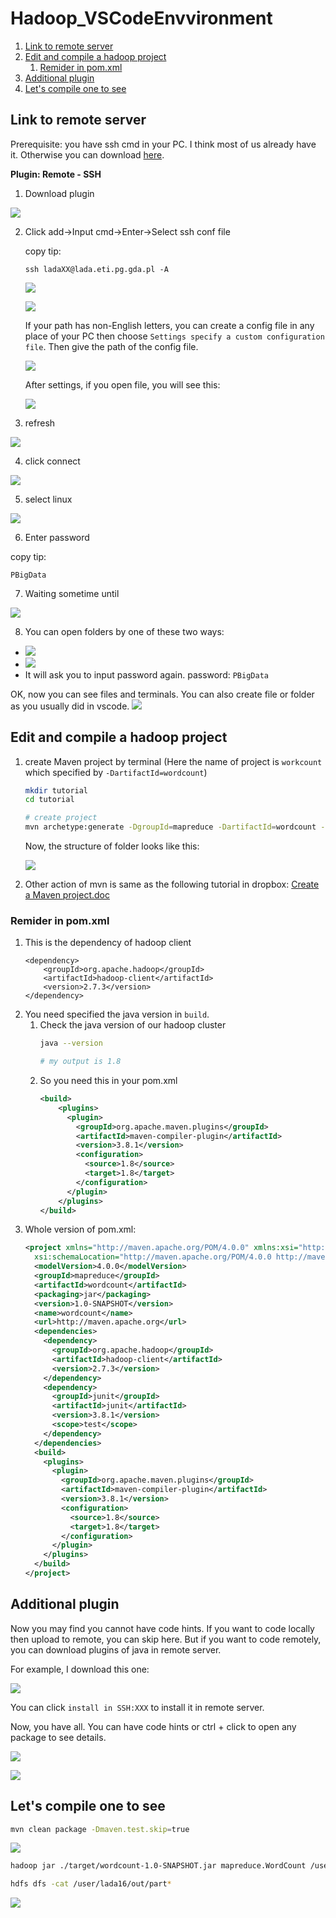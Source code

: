 # Hadoop_VSCodeEnvvironment

1. [Link to remote server](#link-to-remote-server)
2. [Edit and compile a hadoop project](#edit-and-compile-a-hadoop-project)
   1. [Remider in pom.xml](#remider-in-pomxml)
3. [Additional plugin](#additional-plugin)
4. [Let's compile one to see](#lets-compile-one-to-see)


## Link to remote server

Prerequisite: you have ssh cmd in your PC. I think most of us already have it. Otherwise you can download [here](https://code.visualstudio.com/docs/remote/troubleshooting#_installing-a-supported-ssh-client).

**Plugin: Remote - SSH**
1. Download plugin

  ![](Hadoop/2023-03-06-15-15-33.png)

2. Click add->Input cmd->Enter->Select ssh conf file

    copy tip:
    ```
    ssh ladaXX@lada.eti.pg.gda.pl -A
    ```
    
    ![](Hadoop/2023-03-06-15-31-56.png)

    ![](Hadoop/2023-03-06-15-33-08.png)

    If your path has non-English letters, you can create a config file in any place of your PC then choose `Settings specify a custom configuration file`. Then give the path of the config file. 
    
    ![](Hadoop/2023-03-06-17-09-12.png)

    After settings, if you open file, you will see this:

    ![](Hadoop/2023-03-06-15-35-16.png)

3. refresh

  ![](Hadoop/2023-03-06-15-20-49.png)

4. click connect

  ![](Hadoop/2023-03-06-15-22-26.png)

5. select linux

  ![](Hadoop/2023-03-06-17-12-41.png)

6. Enter password

  copy tip:
  ```
  PBigData
  ```

7. Waiting sometime until

  ![](Hadoop/2023-03-06-17-14-42.png)

8. You can open folders by one of these two ways:
  - ![](Hadoop/2023-03-06-17-19-01.png)
  - ![](Hadoop/2023-03-06-17-19-26.png)
  - It will ask you to input password again. password: `PBigData`


OK, now you can see files and terminals. You can also create file or folder as you usually did in vscode.
![](Hadoop/2023-03-06-17-22-41.png)

## Edit and compile a hadoop project

1. create Maven project by terminal (Here the name of project is `workcount` which specified by `-DartifactId=wordcount`)
    ```bash
    mkdir tutorial
    cd tutorial

    # create project
    mvn archetype:generate -DgroupId=mapreduce -DartifactId=wordcount -DarchetypeArtifactId=maven-archetype-quickstart -DinteractiveMode=false
    ```

    Now, the structure of folder looks like this:

    ![](Hadoop/2023-03-06-17-54-41.png)

2. Other action of mvn is same as the following tutorial in dropbox:
   [Create a Maven project.doc](https://www.dropbox.com/sh/7pmhwa52zb1ddja/AADTRIQezsTSs5gMnyPXx9C0a/Labs/Lab1%262/Create%20a%20Maven%20project.doc?dl=0)


### Remider in pom.xml
1. This is the dependency of hadoop client
    ```
    <dependency>
        <groupId>org.apache.hadoop</groupId> 
        <artifactId>hadoop-client</artifactId> 
        <version>2.7.3</version> 
    </dependency>
    ```
2. You need specified the java version in `build`.
    1. Check the java version of our hadoop cluster
        ```bash
        java --version

        # my output is 1.8
        ```
    2. So you need this in your pom.xml
        ```xml
        <build>
            <plugins>
              <plugin>
                <groupId>org.apache.maven.plugins</groupId>
                <artifactId>maven-compiler-plugin</artifactId>
                <version>3.8.1</version>
                <configuration>
                  <source>1.8</source>
                  <target>1.8</target>
                </configuration>
              </plugin>
            </plugins>
        </build>
        ```
3. Whole version of pom.xml:
    ```xml
    <project xmlns="http://maven.apache.org/POM/4.0.0" xmlns:xsi="http://www.w3.org/2001/XMLSchema-instance"
      xsi:schemaLocation="http://maven.apache.org/POM/4.0.0 http://maven.apache.org/maven-v4_0_0.xsd">
      <modelVersion>4.0.0</modelVersion>
      <groupId>mapreduce</groupId>
      <artifactId>wordcount</artifactId>
      <packaging>jar</packaging>
      <version>1.0-SNAPSHOT</version>
      <name>wordcount</name>
      <url>http://maven.apache.org</url>
      <dependencies>
        <dependency>
          <groupId>org.apache.hadoop</groupId> 
          <artifactId>hadoop-client</artifactId> 
          <version>2.7.3</version> 
        </dependency>
        <dependency>
          <groupId>junit</groupId>
          <artifactId>junit</artifactId>
          <version>3.8.1</version>
          <scope>test</scope>
        </dependency>
      </dependencies>
      <build>
        <plugins>
          <plugin>
            <groupId>org.apache.maven.plugins</groupId>
            <artifactId>maven-compiler-plugin</artifactId>
            <version>3.8.1</version>
            <configuration>
              <source>1.8</source>
              <target>1.8</target>
            </configuration>
          </plugin>
        </plugins>
      </build>
    </project>
    ```

## Additional plugin
Now you may find you cannot have code hints. If you want to code locally then upload to remote, you can skip here. But if you want to code remotely, you can download plugins of java in remote server.

For example, I download this one:

![](Hadoop/2023-03-06-18-38-38.png)

You can click `install in SSH:XXX` to install it in remote server.

Now, you have all. You can have code hints or ctrl + click to open any package to see details.

![](Hadoop/2023-03-06-18-56-46.png)

![](Hadoop/2023-03-06-18-56-55.png)

## Let's compile one to see
```bash
mvn clean package -Dmaven.test.skip=true
```

![](Hadoop/2023-03-06-18-59-15.jpg)

```bash
hadoop jar ./target/wordcount-1.0-SNAPSHOT.jar mapreduce.WordCount /user/Liu/132.txt /user/lada16/out

hdfs dfs -cat /user/lada16/out/part*
```
![](Hadoop/2023-03-06-19-16-51.png)



